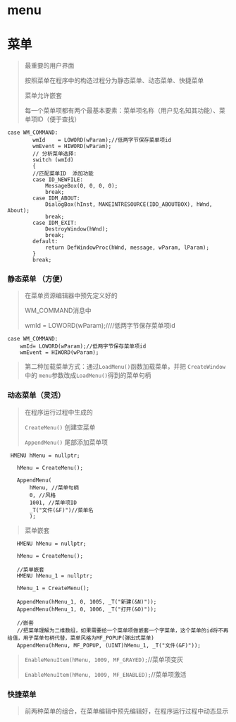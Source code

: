 # menu

# 菜单  
> 最重要的用户界面
> 
> 按照菜单在程序中的构造过程分为静态菜单、动态菜单、快捷菜单
> 
> 菜单允许嵌套
> 
> 每一个菜单项都有两个最基本要素：菜单项名称（用户见名知其功能）、菜单项ID（便于查找）



	case WM_COMMAND:
			wmId    = LOWORD(wParam);//低两字节保存菜单项id
			wmEvent = HIWORD(wParam);
			// 分析菜单选择: 
			switch (wmId)
			{
			//匹配菜单ID  添加功能
			case ID_NEWFILE:
				MessageBox(0, 0, 0, 0);
				break;
			case IDM_ABOUT:
				DialogBox(hInst, MAKEINTRESOURCE(IDD_ABOUTBOX), hWnd, About);
				break;
			case IDM_EXIT:
				DestroyWindow(hWnd);
				break;
			default:
				return DefWindowProc(hWnd, message, wParam, lParam);
			}
			break;


### 静态菜单 （方便） ###

> 在菜单资源编辑器中预先定义好的
> 
> WM_COMMAND消息中  
> 
> wmId    = LOWORD(wParam);////低两字节保存菜单项id

	case WM_COMMAND:
		wmId= LOWORD(wParam);//低两字节保存菜单项id
		wmEvent = HIWORD(wParam);
> 第二种加载菜单方式：通过`LoadMenu()`函数加载菜单，并把 `CreateWindow`中的 `menu`参数改成`LoadMenu()`得到的菜单句柄

### 动态菜单（灵活） ###
> 在程序运行过程中生成的
> 
> `CreateMenu()`  创建空菜单
> 
> `AppendMenu()`  尾部添加菜单项  


	 HMENU hMenu = nullptr;
	
	   hMenu = CreateMenu();
	
	   AppendMenu(
		   hMenu, //菜单句柄
		   0, //风格
		   1001, //菜单项ID
		   _T("文件(&F)")//菜单名
		   );

> 菜单嵌套

	   HMENU hMenu = nullptr;
	
	   hMenu = CreateMenu();
	
	   //菜单嵌套
	   HMENU hMenu_1 = nullptr;
	
	   hMenu_1 = CreateMenu();
	
	   AppendMenu(hMenu_1, 0, 1005, _T("新建(&N)"));
	   AppendMenu(hMenu_1, 0, 1006, _T("打开(&O)"));
	
	   //嵌套
	   //把菜单理解为二维数组，如果需要给一个菜单项做嵌套一个字菜单，这个菜单的id将不再给值，用子菜单句柄代替，菜单风格为MF_POPUP(弹出式菜单)
	   AppendMenu(hMenu, MF_POPUP, (UINT)hMenu_1, _T("文件(&F)"));

> `EnableMenuItem(hMenu, 1009, MF_GRAYED);`//菜单项变灰
> 
> `EnableMenuItem(hMenu, 1009, MF_ENABLED);`//菜单项激活

### 快捷菜单 ###
> 前两种菜单的组合，在菜单编辑中预先编辑好，在程序运行过程中动态显示